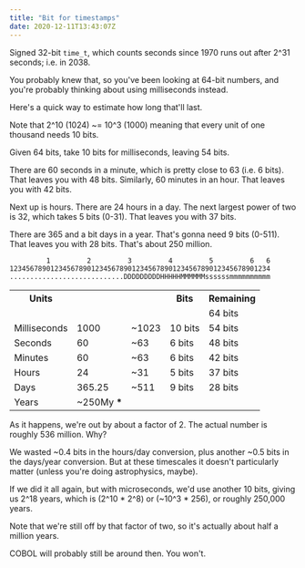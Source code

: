 ```yaml
---
title: "Bit for timestamps"
date: 2020-12-11T13:43:07Z
---
```


Signed 32-bit `time_t`, which counts seconds since 1970 runs out after 2^31 seconds;
i.e. in 2038.

You probably knew that, so you've been looking at 64-bit numbers, and you're probably
thinking about using milliseconds instead.

Here's a quick way to estimate how long that'll last.

Note that 2^10 (1024) ~= 10^3 (1000) meaning that every unit of one thousand
needs 10 bits.

Given 64 bits, take 10 bits for milliseconds, leaving 54 bits.

There are 60 seconds in a minute, which is pretty close to 63 (i.e. 6 bits). That leaves you with 48 bits.
Similarly, 60 minutes in an hour. That leaves you with 42 bits.

Next up is hours. There are 24 hours in a day. The next largest power of two is 32, which takes 5 bits (0-31).
That leaves you with 37 bits.

There are 365 and a bit days in a year. That's gonna need 9 bits (0-511). That leaves you with 28 bits. That's about 250 million.


```
         1         2         3         4         5         6   6
1234567890123456789012345678901234567890123456789012345678901234
............................DDDDDDDDDHHHHHMMMMMMssssssmmmmmmmmmm
```

<table>
<tr><th>Units</th><th>&nbsp;</th><th></th><th>Bits</th><th>Remaining</th></tr>
<tr><td></td><td></td><td></td><td></td><td>64 bits</td></tr>
<tr><td>Milliseconds</td><td>1000</td><td>~1023</td><td>10 bits</td><td>54 bits</td></tr>
<tr><td>Seconds</td><td>60</td><td>~63</td><td>6 bits</td><td>48 bits</td></tr>
<tr><td>Minutes</td><td>60</td><td>~63</td><td>6 bits</td><td>42 bits</td></tr>
<tr><td>Hours</td><td>24</td><td>~31</td><td>5 bits</td><td>37 bits</td></tr>
<tr><td>Days</td><td>365.25</td><td>~511</td><td>9 bits</td><td>28 bits</td></tr>
<tr><td>Years</td><td>~250My <b>*</b></td><td></td><td></td><td></td></tr>
</table>

As it happens, we're out by about a factor of 2. The actual number is roughly 536 million. Why?

We wasted ~0.4 bits in the hours/day conversion, plus another ~0.5 bits in the days/year conversion. But at these timescales it doesn't particularly matter (unless you're doing astrophysics, maybe).

If we did it all again, but with microseconds, we'd use another 10 bits, giving us 2^18 years, which is (2^10 * 2^8) or (~10^3 * 256), or roughly 250,000 years.

Note that we're still off by that factor of two, so it's actually about half a million years.

COBOL will probably still be around then. You won't.
